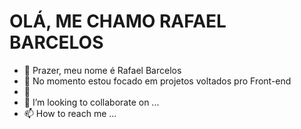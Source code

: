 # OLÁ, ME CHAMO RAFAEL BARCELOS
- 👋 Prazer, meu nome é Rafael Barcelos
- 👀 No momento estou focado em projetos voltados pro Front-end
- 🌱 
- 💞️ I’m looking to collaborate on ...
- 📫 How to reach me ...

<!---
RafaelBarcelosR/RafaelBarcelosR is a ✨ special ✨ repository because its `README.md` (this file) appears on your GitHub profile.
You can click the Preview link to take a look at your changes.
--->
